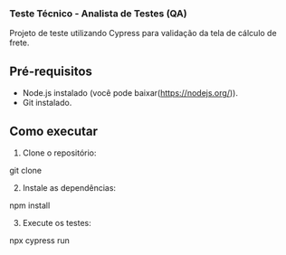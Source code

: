 ### Teste Técnico - Analista de Testes (QA)

Projeto de teste utilizando Cypress para validação da tela de cálculo de frete.

## Pré-requisitos

- Node.js instalado (você pode baixar(https://nodejs.org/)).
- Git instalado.

## Como executar

1. Clone o repositório:

git clone 

2. Instale as dependências:

npm install

3. Execute os testes:

npx cypress run
